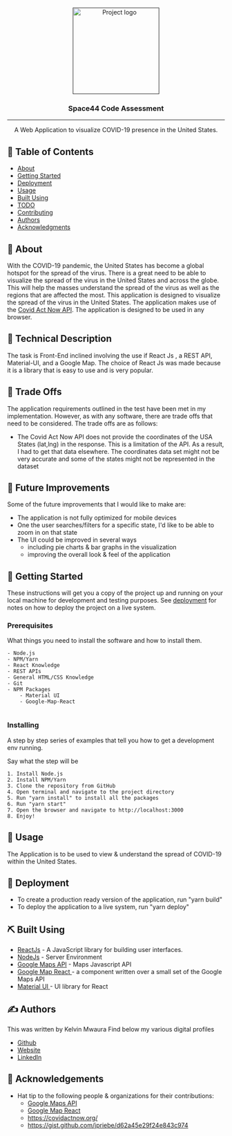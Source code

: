 <p align="center">
  <a href="" rel="noopener">
 <img width=200px height=200px src="https://space44.com/wp-content/uploads/2017/10/S44WordlogoWhite_graf_180627_MMu-3.png" alt="Project logo"></a>
</p>

<h3 align="center">Space44 Code Assessment</h3>

---

<p align="center"> A Web Application to visualize COVID-19 presence in the United States.
    <br> 
</p>

## 📝 Table of Contents

- [About](#about)
- [Getting Started](#getting_started)
- [Deployment](#deployment)
- [Usage](#usage)
- [Built Using](#built_using)
- [TODO](../TODO.md)
- [Contributing](../CONTRIBUTING.md)
- [Authors](#authors)
- [Acknowledgments](#acknowledgement)

## 🧐 About <a name = "about"></a>

With the COVID-19 pandemic, the United States has become a global hotspot for the spread of the virus. There is a great need to be able to visualize the spread of the virus in the United States and across the globe. This will help the masses understand the spread of the virus as well as the regions that are affected the most. This application is designed to visualize the spread of the virus in the United States. The application makes use of the [Covid Act Now API](https://apidocs.covidactnow.org/api). The application is designed to be used in any browser.
## 🧐 Technical Description <a name = "Technical Description"></a>

The task is Front-End inclined involving the use if React Js , a REST API, Material-UI, and a Google Map. The choice of React Js was made because it is a library that is easy to use and is very popular. 
## 🧐 Trade Offs <a name = "Trade Offs"></a>
The application requirements outlined in the test have been met in my implementation. However, as with any software, there are trade offs that need to be considered. The trade offs are as follows:
- The Covid Act Now API does not provide the coordinates of the USA States (lat,lng) in the response. This is a limitation of the API. As a result, I had to get that data elsewhere.
The coordinates data set might not be very accurate and some of the states might not be represented in the dataset
## 🧐 Future Improvements <a name = "Improvements"></a>
Some of the future improvements that I would like to make are:
- The application is not fully optimized for mobile devices
- One the user searches/filters for a specific state, I'd like to be able to zoom in on that state
- The UI could be improved in several ways
    - including pie charts & bar graphs in the visualization
    - improving the overall look & feel of the application
## 🏁 Getting Started <a name = "getting_started"></a>

These instructions will get you a copy of the project up and running on your local machine for development and testing purposes. See [deployment](#deployment) for notes on how to deploy the project on a live system.

### Prerequisites

What things you need to install the software and how to install them.

```
- Node.js
- NPM/Yarn
- React Knowledge
- REST APIs
- General HTML/CSS Knowledge
- Git
- NPM Packages
    - Material UI
    - Google-Map-React
    
```

### Installing

A step by step series of examples that tell you how to get a development env running.

Say what the step will be

```
1. Install Node.js
2. Install NPM/Yarn
3. Clone the repository from GitHub
4. Open terminal and navigate to the project directory
5. Run "yarn install" to install all the packages
6. Run "yarn start"
7. Open the browser and navigate to http://localhost:3000
8. Enjoy!
```



## 🎈 Usage <a name="usage"></a>

The Application is to be used to view & understand the spread of COVID-19 within the United States.

## 🚀 Deployment <a name = "deployment"></a>

- To create a production ready version of the application, run "yarn build"
- To deploy the application to a live system, run "yarn deploy"

## ⛏️ Built Using <a name = "built_using"></a>

- [ReactJs](https://reactjs.org/) - A JavaScript library for building user interfaces.
- [NodeJs](https://nodejs.org/en/) - Server Environment
- [Google Maps API](https://developers.google.com/maps/) - Maps Javascript API
- [Google Map React ](https://github.com/google-map-react/google-map-react/) - a component written over a small set of the Google Maps API
- [Material UI ](https://v4.mui.com/) - UI library for React

## ✍️ Authors <a name = "authors"></a>
This was written by Kelvin Mwaura
Find below my various digital profiles
- [Github](https://github.com/mwauragitonga)
- [Website ](https://www.mwauragitonga.com)
- [LinkedIn ](https://www.linkedin.com/in/mwaura-kelvin-gitonga-3a3b07171/)


## 🎉 Acknowledgements <a name = "acknowledgement"></a>

- Hat tip to the following people & organizations for their contributions:
    - [Google Maps API](https://developers.google.com/maps/)
    - [Google Map React ](https://github.com/google-map-react/google-map-react/)
    - https://covidactnow.org/
    - https://gist.github.com/jpriebe/d62a45e29f24e843c974


